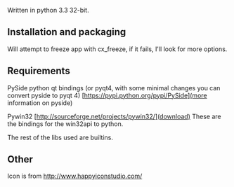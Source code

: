 Written in python 3.3 32-bit.

Installation and packaging
--------------------------
Will attempt to freeze app with cx_freeze, if it fails, I'll look for more options.


Requirements
------------
PySide python qt bindings (or pyqt4, with some minimal changes you can convert pyside to pyqt 4)
[https://pypi.python.org/pypi/PySide](more information on pyside)

Pywin32
[http://sourceforge.net/projects/pywin32/](download)
These are the bindings for the win32api to python. 

The rest of the libs used are builtins.

Other
-----
Icon is from http://www.happyiconstudio.com/